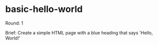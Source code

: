 # basic-hello-world

Round: 1

Brief:
Create a simple HTML page with a blue heading that says 'Hello, World!'

